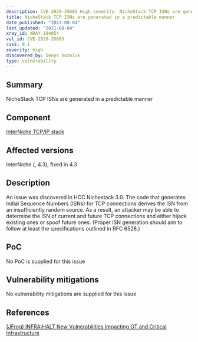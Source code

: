 ```yaml
---
description: CVE-2020-35685 High severity. NicheStack TCP ISNs are generated in a predictable manner
title: NicheStack TCP ISNs are generated in a predictable manner
date_published: "2021-08-04"
last_updated: "2021-08-04"
xray_id: XRAY-194054
vul_id: CVE-2020-35685
cvss: 9.1
severity: high
discovered_by: Denys Vozniuk
type: vulnerability
---
```

## Summary
NicheStack TCP ISNs are generated in a predictable manner

## Component

[InterNiche TCP/IP stack](https://www.hcc-embedded.com/products/networking/tcpip-applications)

## Affected versions

InterNiche (, 4.3), fixed in 4.3

## Description

An issue was discovered in HCC Nichestack 3.0. The code that generates Initial Sequence Numbers (ISNs) for TCP connections derives the ISN from an insufficiently random source. As a result, an attacker may be able to determine the ISN of current and future TCP connections and either hijack existing ones or spoof future ones. (Proper ISN generation should aim to follow at least the specifications outlined in RFC 6528.)

## PoC

No PoC is supplied for this issue

## Vulnerability mitigations

No vulnerability mitigations are supplied for this issue

## References

[(JFrog) INFRA:HALT New Vulnerabilities Impacting OT and Critical Infrastructure](https://jfrog.com/blog/infrahalt-14-new-security-vulnerabilities-found-in-nichestack/)
